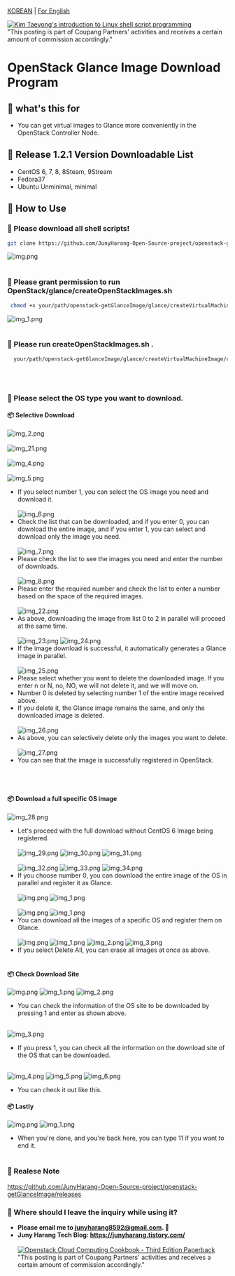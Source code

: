[KOREAN](https://github.com/JunyHarang-Open-Source-project/openstack-getGlanceImage/blob/master/README.md) | [For English](https://github.com/JunyHarang-Open-Source-project/openstack-getGlanceImage/blob/master/README.en.md)

[![Kim Taeyong's introduction to Linux shell script programming](https://shopping-phinf.pstatic.net/main_3243614/32436142895.20221230074729.jpg?type=w300)](https://link.coupang.com/a/bb3Kah)<br>
"This posting is part of Coupang Partners' activities and receives a certain amount of commission accordingly."

# OpenStack Glance Image Download Program

## 🚀 what's this for
* You can get virtual images to Glance more conveniently in the OpenStack Controller Node.

## 🚀 Release 1.2.1 Version Downloadable List
* CentOS 6, 7, 8, 8Steam, 9Stream
* Fedora37
* Ubuntu Unminimal, minimal

## 🚀 How to Use
### 🔽 Please download all shell scripts!
  ```bash
  git clone https://github.com/JunyHarang-Open-Source-project/openstack-getGlanceImage.git
  ```
![img.png](readme/images/img.png)
<br><br>

### 🔽 Please grant permission to run OpenStack/glance/createOpenStackImages.sh
   ```bash
    chmod +x your/path/openstack-getGlanceImage/glance/createVirtualMachineImage/createOpenStackImages.sh
   ```

![img_1.png](readme/images/img_1.png)
<br><br>

### 🔽 Please run createOpenStackImages.sh .
  ```bash
    your/path/openstack-getGlanceImage/glance/createVirtualMachineImage/createOpenStackImages.sh
  ```
<br><br>
### 🔽 Please select the OS type you want to download.
#### 📦 Selective Download
![img_2.png](readme/images/img_2.png)<br><br>
![img_21.png](readme/images/img_21.png)<br><br>
![img_4.png](readme/images/img_4.png)<br><br>
![img_5.png](readme/images/img_5.png)
- If you select number 1, you can select the OS image you need and download it.<br><br>
  ![img_6.png](readme/images/img_6.png)
- Check the list that can be downloaded, and if you enter 0, you can download the entire image, and if you enter 1, you can select and download only the image you need.<br><br>
  ![img_7.png](readme/images/img_7.png)
- Please check the list to see the images you need and enter the number of downloads.<br><br>
  ![img_8.png](readme/images/img_8.png)
- Please enter the required number and check the list to enter a number based on the space of the required images.<br><br>
  ![img_22.png](readme/images/img_22.png)
- As above, downloading the image from list 0 to 2 in parallel will proceed at the same time.<br><br>
  ![img_23.png](readme/images/img_23.png)
  ![img_24.png](readme/images/img_24.png)
- If the image download is successful, it automatically generates a Glance image in parallel.<br><br>
  ![img_25.png](readme/images/img_25.png)
- Please select whether you want to delete the downloaded image. If you enter n or N, no, NO, we will not delete it, and we will move on.
- Number 0 is deleted by selecting number 1 of the entire image received above.
- If you delete it, the Glance image remains the same, and only the downloaded image is deleted.<br><br>
  ![img_26.png](readme/images/img_26.png)
- As above, you can selectively delete only the images you want to delete.<br><br>
  ![img_27.png](readme/images/img_27.png)
- You can see that the image is successfully registered in OpenStack.<br><br><br><br>

#### 📦 Download a full specific OS image
![img_28.png](readme/images/img_28.png)
- Let's proceed with the full download without CentOS 6 Image being registered.<br><br>
  ![img_29.png](readme/images/img_29.png)
  ![img_30.png](readme/images/img_30.png)
  ![img_31.png](readme/images/img_31.png)<br><br>
  ![img_32.png](readme/images/img_32.png)
  ![img_33.png](readme/images/img_33.png)
  ![img_34.png](readme/images/img_34.png)
- If you choose number 0, you can download the entire image of the OS in parallel and register it as Glance.<br><br>
  ![img.png](readme/images/img_35.png)
  ![img_1.png](readme/images/img_36.png)<br><br>
  ![img.png](readme/images/img_37.png)
  ![img_1.png](readme/images/img_38.png)
- You can download all the images of a specific OS and register them on Glance.<br><br>
  ![img.png](readme/images/img_39.png)
  ![img_1.png](readme/images/img_40.png)
  ![img_2.png](readme/images/img_41.png)
  ![img_3.png](readme/images/img_42.png)
- If you select Delete All, you can erase all images at once as above.<br><br>

#### 📦 Check Download Site
![img.png](readme/images/img_45.png)
![img_1.png](readme/images/img_46.png)
![img_2.png](readme/images/img_47.png)
- You can check the information of the OS site to be downloaded by pressing 1 and enter as shown above.<br><br>

![img_3.png](readme/images/img_48.png)
- If you press 1, you can check all the information on the download site of the OS that can be downloaded.<br><br>

![img_4.png](readme/images/img_49.png)
![img_5.png](readme/images/img_50.png)
![img_6.png](readme/images/img_51.png)
- You can check it out like this.

#### 📦 Lastly
![img.png](readme/images/img_43.png)
![img_1.png](readme/images/img_44.png)
- When you're done, and you're back here, you can type 11 if you want to end it.
<br><br>

### 🔽 Realese Note
https://github.com/JunyHarang-Open-Source-project/openstack-getGlanceImage/releases

### 🔽 Where should I leave the inquiry while using it?
   - **Please email me to junyharang8592@gmail.com. 🤭**
   - **Juny Harang Tech Blog: https://junyharang.tistory.com/**
<br><br>
[![Openstack Cloud Computing Cookbook - Third Edition Paperback](https://image.yes24.com/momo/TopCate2516/MidCate010/251596375.jpg)](https://link.coupang.com/a/bb3Kah)<br>
"This posting is part of Coupang Partners' activities and receives a certain amount of commission accordingly."